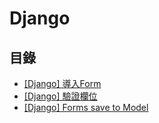 Django
===
目錄
---
- [[Django] 導入Form](/jSehEJoWRr2R0UPLbWx3PA)
- [[Django] 驗證欄位](/-y8JTRtFRMSK1TGnDH_aug)
- [[Django] Forms save to Model](/FDQfCWRvSC6752SaTlhrsA)
